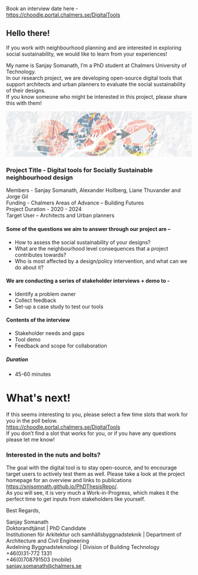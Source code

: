 Book an interview date here -
<https://choodle.portal.chalmers.se/DigitalTools>  

## Hello there!  
If you work with neighbourhood planning and are interested in exploring social sustainability, we would like to learn from your experiences!  
 
My name is Sanjay Somanath, I’m a PhD student at Chalmers University of Technology.  
In our research project, we are developing open-source digital tools that support architects and urban planners to evaluate the social sustainability of their designs.  
If you know someone who might be interested in this project, please share this with them!  
 
![img](/banner.png) 

### Project Title - Digital tools for Socially Sustainable neighbourhood design  
Members - Sanjay Somanath, Alexander Hollberg, Liane Thuvander and Jorge Gil  
Funding - Chalmers Areas of Advance – Building Futures  
Project Duration - 2020 - 2024  
Target User – Architects and Urban planners  

#### Some of the questions we aim to answer through our project are –  
-	How to assess the social sustainability of your designs?
-	What are the neighbourhood level consequences that a project contributes towards?
-	Who is most affected by a design/policy intervention, and what can we do about it?
 
#### We are conducting a series of stakeholder interviews + demo to -
-	Identify a problem owner 
-	Collect feedback
-	Set-up a case study to test our tools 
 
#### Contents of the interview
-	Stakeholder needs and gaps
-	Tool demo
-	Feedback and scope for collaboration
##### Duration   
-	45-60 minutes

# What's next!
If this seems interesting to you, please select a few time slots that work for you in the poll below.  
<https://choodle.portal.chalmers.se/DigitalTools>  
If you don’t find a slot that works for you, or if you have any questions please let me know!  

### Interested in the nuts and bolts?
The goal with the digital tool is to stay open-source, and to encourage target users to actively test them as well.
Please take a look at the project homepage for an overview and links to publications <https://snjsomnath.github.io/PhDThesisRepo/>.  
As you will see, it is very much a Work-in-Progress, which makes it the perfect time to get inputs from stakeholders like yourself. 
 
 
Best Regards,  

 
Sanjay Somanath  
Doktorandtjänst | PhD Candidate                                            
Institutionen för Arkitektur och samhällsbyggnadsteknik | Department of Architecture and Civil Engineering  
Avdelning Byggnadsteknologi | Division of Building Technology  
+46(0)31-772 1331  
+46(0)708791503 (mobile)  
<sanjay.somanath@chalmers.se>
